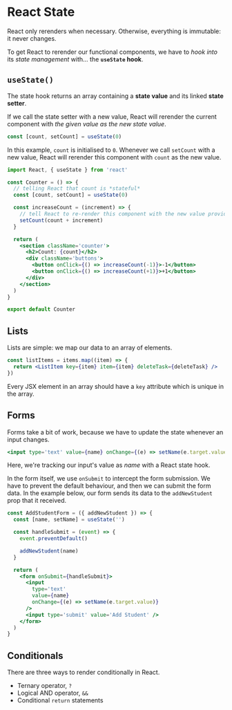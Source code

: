 # React State

React only rerenders when necessary. Otherwise, everything is immutable: it never changes.

To get React to rerender our functional components, we have to _hook into_ its _state management_ with… the **`useState` hook**.

## `useState()`

The state hook returns an array containing a **state value** and its linked **state setter**.

If we call the state setter with a new value, React will rerender the current component with _the given value as the new state value_.

```jsx
const [count, setCount] = useState(0)
```

In this example, `count` is initialised to `0`.
Whenever we call `setCount` with a new value,
React will rerender this component with `count` as the new value.

```jsx
import React, { useState } from 'react'

const Counter = () => {
  // telling React that count is *stateful*
  const [count, setCount] = useState(0)

  const increaseCount = (increment) => {
    // tell React to re-render this component with the new value provided
    setCount(count + increment)
  }

  return (
    <section className='counter'>
      <h2>Count: {count}</h2>
      <div className='buttons'>
        <button onClick={() => increaseCount(-1)}>-1</button>
        <button onClick={() => increaseCount(+1)}>+1</button>
      </div>
    </section>
  )
}

export default Counter
```

## Lists

Lists are simple: we map our data to an array of elements.

```jsx
const listItems = items.map((item) => {
  return <ListItem key={item} item={item} deleteTask={deleteTask} />
})
```

Every JSX element in an array should have a `key` attribute which is unique in the array.

## Forms

Forms take a bit of work, because we have to update the state whenever an input changes.

```jsx
<input type='text' value={name} onChange={(e) => setName(e.target.value)} />
```

Here, we're tracking our input's value as _name_ with a React state hook.

In the form itself, we use `onSubmit` to intercept the form submission.
We have to prevent the default behaviour, and then we can submit the form data.
In the example below, our form sends its data to the `addNewStudent` prop that it received.

```jsx
const AddStudentForm = ({ addNewStudent }) => {
  const [name, setName] = useState('')

  const handleSubmit = (event) => {
    event.preventDefault()

    addNewStudent(name)
  }

  return (
    <form onSubmit={handleSubmit}>
      <input
        type='text'
        value={name}
        onChange={(e) => setName(e.target.value)}
      />
      <input type='submit' value='Add Student' />
    </form>
  )
}
```

## Conditionals

There are three ways to render conditionally in React.

- Ternary operator, `?`
- Logical AND operator, `&&`
- Conditional `return` statements
